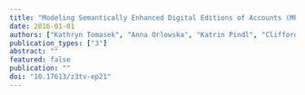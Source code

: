 ```yaml
---
title: "Modeling Semantically Enhanced Digital Editions of Accounts (MEDEA) for Discovery and Comparison on the Semantic Web"
date: 2016-01-01
authors: ["Kathryn Tomasek", "Anna Orlowska", "Katrin Pindl", "Clifford B. Anderson", "Oyvind Eide", "Georg Vogeler"]
publication_types: ["3"]
abstract: ""
featured: false
publication: ""
doi: "10.17613/z3tv-ep21"
---
```



